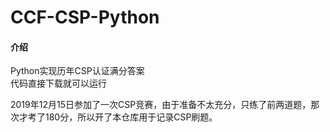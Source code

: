 # CCF-CSP-Python

#### 介绍
  
Python实现历年CSP认证满分答案  
代码直接下载就可以运行

2019年12月15日参加了一次CSP竞赛，由于准备不太充分，只练了前两道题，那次才考了180分，所以开了本仓库用于记录CSP刷题。